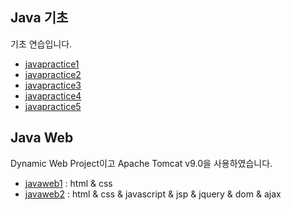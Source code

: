 ## Java 기초  
기초 연습입니다.    
* [javapractice1](https://github.com/EunwonChoi/Java/tree/master/javapractice1 "java 연습")  
* [javapractice2](https://github.com/EunwonChoi/Java/tree/master/javapractice2 "java 연습")  
* [javapractice3](https://github.com/EunwonChoi/Java/tree/master/javapractice3 "java 연습")  
* [javapractice4](https://github.com/EunwonChoi/Java/tree/master/javapractice4 "java 연습")  
* [javapractice5](https://github.com/EunwonChoi/Java/tree/master/javapractice5 "java 연습")  

## Java Web  
Dynamic Web Project이고 Apache Tomcat v9.0을 사용하였습니다.  
* [javaweb1](https://github.com/EunwonChoi/Java/tree/master/javaweb1 "javaweb") : html & css   
* [javaweb2]() : html & css & javascript & jsp & jquery & dom & ajax
